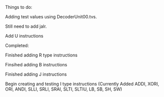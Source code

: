 Things to do:

Adding test values using DecoderUnit00.tvs. 

Still need to add jalr.

Add U instructions

Completed:

Finished adding R type instructions

Finsihed adding B instructions

Finished adding J instructions

Begin creating and testing I type instructions (Currently Added ADDI, XORI, ORI, ANDI, SLLI, SRLI, SRAI, SLTI, SLTIU, LB, SB, SH, SW)
